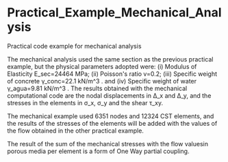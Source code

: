 # Practical_Example_Mechanical_Analysis
Practical code example for mechanical analysis

The mechanical analysis used the same section as the previous practical example, but the physical parameters adopted were: (i) Modulus of Elasticity E_sec=24464 MPa; (ii) Poisson's ratio v=0.2; (iii) Specific weight of concrete γ_conc=22.1 kN/m^3 . and (iv) Specific weight of water γ_agua=9.81 kN/m^3 . The results obtained with the mechanical computational code are the nodal displacements in ∆_x and ∆_y, and the stresses in the elements in σ_x, σ_y and the shear τ_xy.

The mechanical example used 6351 nodes and 12324 CST elements, and the results of the stresses of the elements will be added with the values ​​of the flow obtained in the other practical example.

The result of the sum of the mechanical stresses with the flow values ​​in porous media per element is a form of One Way partial coupling.
